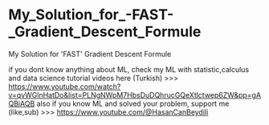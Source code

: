 # My_Solution_for_-FAST-_Gradient_Descent_Formule
My Solution for 'FAST' Gradient Descent Formule

if you dont know anything about ML, check my ML with statistic,calculus and data science tutorial videos here (Turkish) >>> https://www.youtube.com/watch?v=qvWGlnHatDo&list=PLNgNWpM7HbsDuDQhrucGQeXtlctwep6ZW&pp=gAQBiAQB
also if you know ML and solved your problem, support me (like,sub) >>> https://www.youtube.com/@HasanCanBeydili
